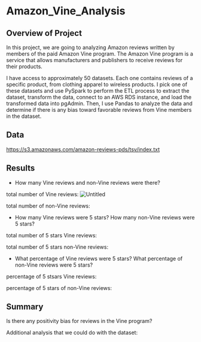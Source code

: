 # Amazon_Vine_Analysis

## Overview of Project
In this project, we are going to analyzing Amazon reviews written by members of the paid Amazon Vine program. The Amazon Vine program is a service that allows manufacturers and publishers to receive reviews for their products.

I have access to approximately 50 datasets. Each one contains reviews of a specific product, from clothing apparel to wireless products. I pick one of these datasets and use PySpark to perform the ETL process to extract the dataset, transform the data, connect to an AWS RDS instance, and load the transformed data into pgAdmin. Then, I use Pandas to analyze the data and determine if there is any bias toward favorable reviews from Vine members in the dataset. 

## Data
https://s3.amazonaws.com/amazon-reviews-pds/tsv/index.txt


## Results

- How many Vine reviews and non-Vine reviews were there?

total number of Vine reviews:
![Untitled](https://user-images.githubusercontent.com/38533045/138540530-7ca57aca-db83-4e5c-a01f-d981f5c3ef0b.png)


total number of non-Vine reviews:


- How many Vine reviews were 5 stars? How many non-Vine reviews were 5 stars?

total number of 5 stars Vine reviews:


total number of 5 stars non-Vine reviews:


- What percentage of Vine reviews were 5 stars? What percentage of non-Vine reviews were 5 stars?

percentage of 5 stsars Vine reviews:


percentage of 5 stars of non-Vine reviews:




## Summary
Is there any positivity bias for reviews in the Vine program?

Additional analysis that we could do with the dataset: 

